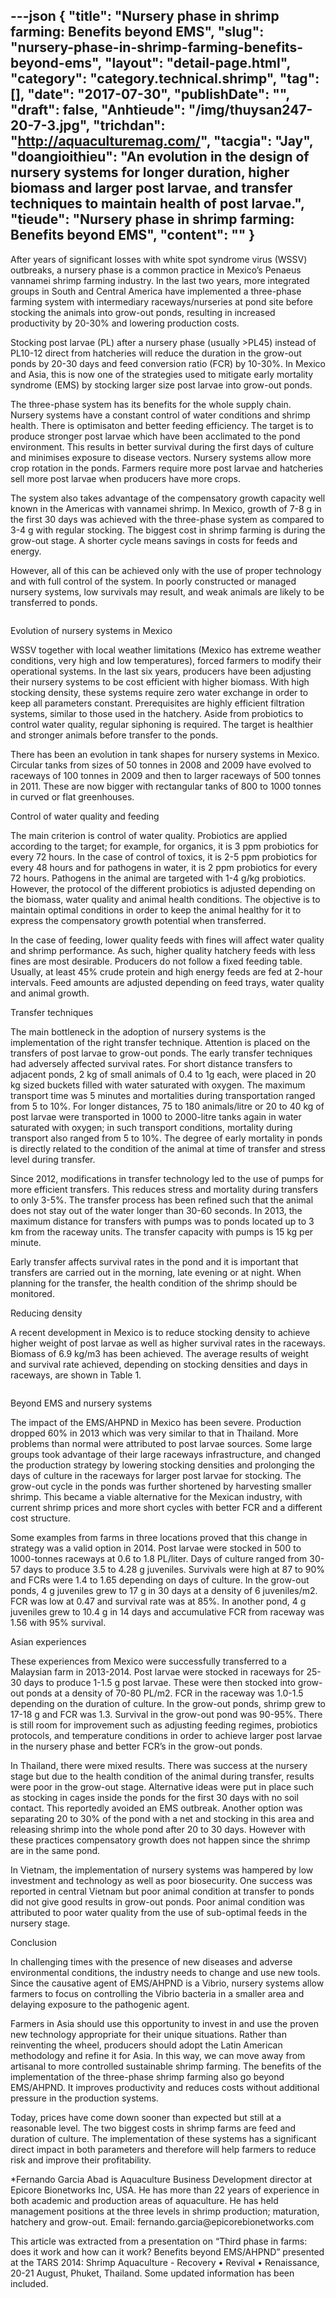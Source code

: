 ---json
{
    "title": "Nursery phase in shrimp farming: Benefits beyond EMS",
    "slug": "nursery-phase-in-shrimp-farming-benefits-beyond-ems",
    "layout": "detail-page.html",
    "category": "category.technical.shrimp",
    "tag": [],
    "date": "2017-07-30",
    "publishDate": "",
    "draft": false,
    "Anhtieude": "/img/thuysan247-20-7-3.jpg",
    "trichdan": "http://aquaculturemag.com/",
    "tacgia": "Jay",
    "doangioithieu": "An evolution in the design of nursery systems for longer duration, higher biomass and larger post larvae, and transfer techniques to maintain health of post larvae.",
    "tieude": "Nursery phase in shrimp farming: Benefits beyond EMS",
    "__content__": ""
}
---
<p><span style="font-size:14px">After years of significant losses with white spot syndrome virus (WSSV) outbreaks, a nursery phase is a common practice in Mexico&rsquo;s Penaeus vannamei shrimp farming industry. In the last two years, more integrated groups in South and Central America have implemented a three-phase farming system with intermediary raceways/nurseries at pond site before stocking the animals into grow-out ponds, resulting in increased productivity by 20-30% and lowering production costs.</span></p>

<p><span style="font-size:14px">Stocking post larvae (PL) after a nursery phase (usually &gt;PL45) instead of PL10-12 direct from hatcheries will reduce the duration in the grow-out ponds by 20-30 days and feed conversion ratio (FCR) by 10-30%. In Mexico and Asia, this is now one of the strategies used to mitigate early mortality syndrome (EMS) by stocking larger size post larvae into grow-out ponds.</span></p>

<p><span style="font-size:14px">The three-phase system has its benefits for the whole supply chain. Nursery systems have a constant control of water conditions and shrimp health. There is optimisaton and better feeding efficiency. The target is to produce stronger post larvae which have been acclimated to the pond environment. This results in better survival during the first days of culture and minimises exposure to disease vectors. Nursery systems allow more crop rotation in the ponds. Farmers require more post larvae and hatcheries sell more post larvae when producers have more crops.</span></p>

<p><span style="font-size:14px">The system also takes advantage of the compensatory growth capacity well known in the Americas with vannamei shrimp. In Mexico, growth of 7-8 g in the first 30 days was achieved with the three-phase system as compared to 3-4 g with regular stocking. The biggest cost in shrimp farming is during the grow-out stage. A shorter cycle means savings in costs for feeds and energy.</span></p>

<p><span style="font-size:14px">However, all of this can be achieved only with the use of proper technology and with full control of the system. In poorly constructed or managed nursery systems, low survivals may result, and weak animals are likely to be transferred to ponds.</span></p>

<p><span style="font-size:14px"><img alt="" src="/img/image_1.jpg" /></span></p>

<p><span style="font-size:14px">Evolution of nursery systems in Mexico</span></p>

<p><span style="font-size:14px">WSSV together with local weather limitations (Mexico has extreme weather conditions, very high and low temperatures), forced farmers to modify their operational systems. In the last six years, producers have been adjusting their nursery systems to be cost efficient with higher biomass. With high stocking density, these systems require zero water exchange in order to keep all parameters constant. Prerequisites are highly efficient filtration systems, similar to those used in the hatchery. Aside from probiotics to control water quality, regular siphoning is required. The target is healthier and stronger animals before transfer to the ponds.</span></p>

<p><span style="font-size:14px">There has been an evolution in tank shapes for nursery systems in Mexico. Circular tanks from sizes of 50 tonnes in 2008 and 2009 have evolved to raceways of 100 tonnes in 2009 and then to larger raceways of 500 tonnes in 2011. These are now bigger with rectangular tanks of 800 to 1000 tonnes in curved or flat greenhouses.</span></p>

<p><span style="font-size:14px">Control of water quality and feeding</span></p>

<p><span style="font-size:14px">The main criterion is control of water quality. Probiotics are applied according to the target; for example, for organics, it is 3 ppm probiotics for every 72 hours. In the case of control of toxics, it is 2-5 ppm probiotics for every 48 hours and for pathogens in water, it is 2 ppm probiotics for every 72 hours. Pathogens in the animal are targeted with 1-4 g/kg probiotics. However, the protocol of the different probiotics is adjusted depending on the biomass, water quality and animal health conditions. The objective is to maintain optimal conditions in order to keep the animal healthy for it to express the compensatory growth potential when transferred.</span></p>

<p><span style="font-size:14px">In the case of feeding, lower quality feeds with fines will affect water quality and shrimp performance. As such, higher quality hatchery feeds with less fines are most desirable. Producers do not follow a fixed feeding table. Usually, at least 45% crude protein and high energy feeds are fed at 2-hour intervals. Feed amounts are adjusted depending on feed trays, water quality and animal growth.</span></p>

<p><span style="font-size:14px">Transfer techniques&nbsp;</span></p>

<p><span style="font-size:14px">The main bottleneck in the adoption of nursery systems is the implementation of the right transfer technique. Attention is placed on the transfers of post larvae to grow-out ponds. The early transfer techniques had adversely affected survival rates. For short distance transfers to adjacent ponds, 2 kg of small animals of 0.4 to 1g each, were placed in 20 kg sized buckets filled with water saturated with oxygen. The maximum transport time was 5 minutes and mortalities during transportation ranged from 5 to 10%. For longer distances, 75 to 180 animals/litre or 20 to 40 kg of post larvae were transported in 1000 to 2000-litre tanks again in water saturated with oxygen; in such transport conditions, mortality during transport also ranged from 5 to 10%. The degree of early mortality in ponds is directly related to the condition of the animal at time of transfer and stress level during transfer.</span></p>

<p><span style="font-size:14px">Since 2012, modifications in transfer technology led to the use of pumps for more efficient transfers. This reduces stress and mortality during transfers to only 3-5%. The transfer process has been refined such that the animal does not stay out of the water longer than 30-60 seconds. In 2013, the maximum distance for transfers with pumps was to ponds located up to 3 km from the raceway units. The transfer capacity with pumps is 15 kg per minute.</span></p>

<p><span style="font-size:14px">Early transfer affects survival rates in the pond and it is important that transfers are carried out in the morning, late evening or at night. When planning for the transfer, the health condition of the shrimp should be monitored.</span></p>

<p><span style="font-size:14px">Reducing density&nbsp;</span></p>

<p><span style="font-size:14px">A recent development in Mexico is to reduce stocking density to achieve higher weight of post larvae as well as higher survival rates in the raceways. Biomass of 6.9 kg/m3 has been achieved. The average results of weight and survival rate achieved, depending on stocking densities and days in raceways, are shown in Table 1.</span></p>

<p><img alt="" src="/img/shrimp_closeup1.jpg" /></p>

<p><span style="font-size:14px">Beyond EMS and nursery systems</span></p>

<p><span style="font-size:14px">The impact of the EMS/AHPND in Mexico has been severe. Production dropped 60% in 2013 which was very similar to that in Thailand. More problems than normal were attributed to post larvae sources. Some large groups took advantage of their large raceways infrastructure, and changed the production strategy by lowering stocking densities and prolonging the days of culture in the raceways for larger post larvae for stocking. The grow-out cycle in the ponds was further shortened by harvesting smaller shrimp. This became a viable alternative for the Mexican industry, with current shrimp prices and more short cycles with better FCR and a different cost structure.</span></p>

<p><span style="font-size:14px">Some examples from farms in three locations proved that this change in strategy was a valid option in 2014. Post larvae were stocked in 500 to 1000-tonnes raceways at 0.6 to 1.8 PL/liter. Days of culture ranged from 30-57 days to produce 3.5 to 4.28 g juveniles. Survivals were high at 87 to 90% and FCRs were 1.4 to 1.65 depending on days of culture. In the grow-out ponds, 4 g juveniles grew to 17 g in 30 days at a density of 6 juveniles/m2. FCR was low at 0.47 and survival rate was at 85%. In another pond, 4 g juveniles grew to 10.4 g in 14 days and accumulative FCR from raceway was 1.56 with 95% survival.</span></p>

<p><span style="font-size:14px">Asian experiences</span></p>

<p><span style="font-size:14px">These experiences from Mexico were successfully transferred to a Malaysian farm in 2013-2014. Post larvae were stocked in raceways for 25-30 days to produce 1-1.5 g post larvae. These were then stocked into grow-out ponds at a density of 70-80 PL/m2. FCR in the raceway was 1.0-1.5 depending on the duration of culture. In the grow-out ponds, shrimp grew to 17-18 g and FCR was 1.3. Survival in the grow-out pond was 90-95%. There is still room for improvement such as adjusting feeding regimes, probiotics protocols, and temperature conditions in order to achieve larger post larvae in the nursery phase and better FCR&rsquo;s in the grow-out ponds.</span></p>

<p><span style="font-size:14px">In Thailand, there were mixed results. There was success at the nursery stage but due to the health condition of the animal during transfer, results were poor in the grow-out stage. Alternative ideas were put in place such as stocking in cages inside the ponds for the first 30 days with no soil contact. This reportedly avoided an EMS outbreak. Another option was separating 20 to 30% of the pond with a net and stocking in this area and releasing shrimp into the whole pond after 20 to 30 days. However with these practices compensatory growth does not happen since the shrimp are in the same pond.</span></p>

<p><span style="font-size:14px">In Vietnam, the implementation of nursery systems was hampered by low investment and technology as well as poor biosecurity. One success was reported in central Vietnam but poor animal condition at transfer to ponds did not give good results in grow-out ponds. Poor animal condition was attributed to poor water quality from the use of sub-optimal feeds in the nursery stage.</span></p>

<p><span style="font-size:14px">Conclusion</span></p>

<p><span style="font-size:14px">In challenging times with the presence of new diseases and adverse environmental conditions, the industry needs to change and use new tools. Since the causative agent of EMS/AHPND is a Vibrio, nursery systems allow farmers to focus on controlling the Vibrio bacteria in a smaller area and delaying exposure to the pathogenic agent.</span></p>

<p><span style="font-size:14px">Farmers in Asia should use this opportunity to invest in and use the proven new technology appropriate for their unique situations. Rather than reinventing the wheel, producers should adopt the Latin American methodology and refine it for Asia. In this way, we can move away from artisanal to more controlled sustainable shrimp farming. The benefits of the implementation of the three-phase shrimp farming also go beyond EMS/AHPND. It improves productivity and reduces costs without additional pressure in the production systems.</span></p>

<p><span style="font-size:14px">Today, prices have come down sooner than expected but still at a reasonable level. The two biggest costs in shrimp farms are feed and duration of culture. The implementation of these systems has a significant direct impact in both parameters and therefore will help farmers to reduce risk and improve their profitability.</span></p>

<p><span style="font-size:14px">*Fernando Garcia Abad is Aquaculture Business Development director at Epicore Bionetworks Inc, USA. He has more than 22 years of experience in both academic and production areas of aquaculture. He has held management positions at the three levels in shrimp production; maturation, hatchery and grow-out. Email: fernando.garcia@epicorebionetworks.com</span></p>

<p><span style="font-size:14px">This article was extracted from a presentation on &ldquo;Third phase in farms: does it work and how can it work? Benefits beyond EMS/AHPND&rdquo; presented at the TARS 2014: Shrimp Aquaculture - Recovery &bull; Revival &bull; Renaissance, 20-21 August, Phuket, Thailand. Some updated information has been included.</span></p>
